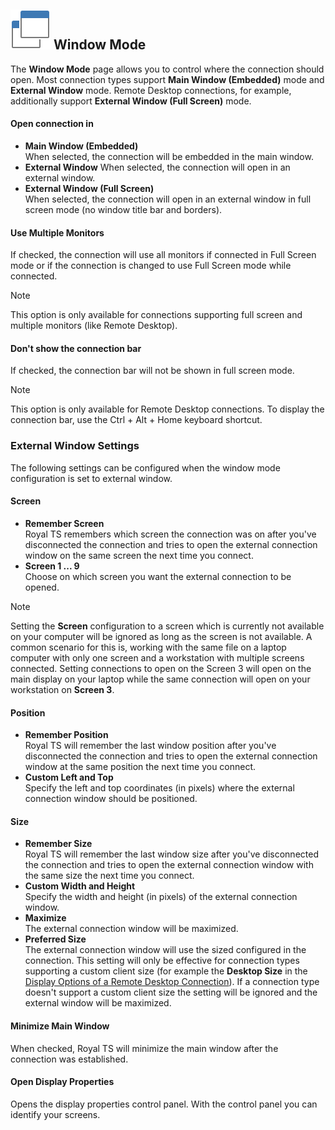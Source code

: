 ## ![](/r2022/images/RoyalTS/Application/SVG_PageWindowMode_32.svg#img_header) Window Mode
The **Window Mode** page allows you to control where the connection should open. Most connection types support **Main Window (Embedded)** mode and **External Window** mode. Remote Desktop connections, for example, additionally support **External Window (Full Screen)** mode.

#### Open connection in
- **Main Window (Embedded)**  
  When selected, the connection will be embedded in the main window.
- **External Window**
  When selected, the connection will open in an external window.
- **External Window (Full Screen)**  
  When selected, the connection will open in an external window in full screen mode (no window title bar and borders).
 
#### Use Multiple Monitors
If checked, the connection will use all monitors if connected in Full Screen mode or if the connection is changed to use Full Screen mode while connected.

> [!Note]
> This option is only available for connections supporting full screen and multiple monitors (like Remote Desktop).

#### Don't show the connection bar
If checked, the connection bar will not be shown in full screen mode.

> [!Note]
> This option is only available for Remote Desktop connections. To display the connection bar, use the Ctrl + Alt + Home keyboard shortcut.

### External Window Settings
The following settings can be configured when the window mode configuration is set to external window.

#### Screen
- **Remember Screen**  
  Royal TS remembers which screen the connection was on after you've disconnected the connection and tries to open the external connection window on the same screen the next time you connect.
- **Screen 1 ... 9**  
  Choose on which screen you want the external connection to be opened.

> [!Note]
> Setting the **Screen** configuration to a screen which is currently not available on your computer will be ignored as long as the screen is not available. A common scenario for this is, working with the same file on a laptop computer with only one screen and a workstation with multiple screens connected. Setting connections to open on the Screen 3 will open on the main display on your laptop while the same connection will open on your workstation on **Screen 3**.

#### Position
- **Remember Position**  
  Royal TS will remember the last window position after you've disconnected the connection and tries to open the external connection window at the same position the next time you connect.
- **Custom Left and Top**  
  Specify the left and top coordinates (in pixels) where the external connection window should be positioned.
 
#### Size
- **Remember Size**  
  Royal TS will remember the last window size after you've disconnected the connection and tries to open the external connection window with the same size the next time you connect.
- **Custom Width and Height**  
  Specify the width and height (in pixels) of the external connection window.
- **Maximize**  
  The external connection window will be maximized.
- **Preferred Size**  
  The external connection window will use the sized configured in the connection. This setting will only be effective for connection types supporting a custom client size (for example the **Desktop Size** in the [Display Options of a Remote Desktop Connection](xref:royalts_reference_connections_rdp#-display-options)). If a connection type doesn't support a custom client size the setting will be ignored and the external window will be maximized.
 
#### Minimize Main Window
When checked, Royal TS will minimize the main window after the connection was established.

#### Open Display Properties
Opens the display properties control panel. With the control panel you can identify your screens.